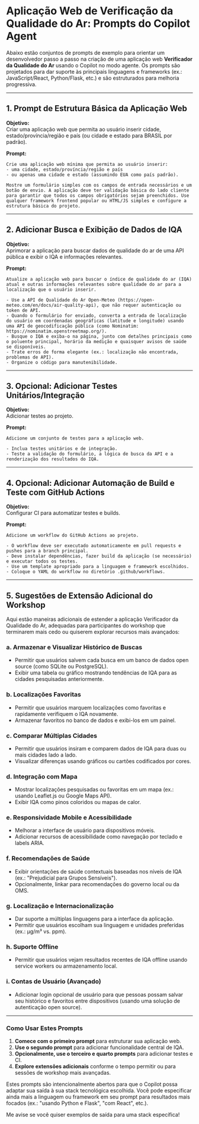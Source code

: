 # Aplicação Web de Verificação da Qualidade do Ar: Prompts do Copilot Agent

Abaixo estão conjuntos de prompts de exemplo para orientar um desenvolvedor passo a passo na criação de uma aplicação web **Verificador da Qualidade do Ar** usando o Copilot no modo agente. Os prompts são projetados para dar suporte às principais linguagens e frameworks (ex.: JavaScript/React, Python/Flask, etc.) e são estruturados para melhoria progressiva.

---

## 1. Prompt de Estrutura Básica da Aplicação Web

**Objetivo:**  
Criar uma aplicação web que permita ao usuário inserir cidade, estado/província/região e país (ou cidade e estado para BRASIL por padrão).  

**Prompt:**
```
Crie uma aplicação web mínima que permita ao usuário inserir:
- uma cidade, estado/província/região e país
- ou apenas uma cidade e estado (assumindo EUA como país padrão).

Mostre um formulário simples com os campos de entrada necessários e um botão de envio. A aplicação deve ter validação básica do lado cliente para garantir que todos os campos obrigatórios sejam preenchidos. Use qualquer framework frontend popular ou HTML/JS simples e configure a estrutura básica do projeto.
```

---

## 2. Adicionar Busca e Exibição de Dados de IQA

**Objetivo:**  
Aprimorar a aplicação para buscar dados de qualidade do ar de uma API pública e exibir o IQA e informações relevantes.

**Prompt:**
```
Atualize a aplicação web para buscar o índice de qualidade do ar (IQA) atual e outras informações relevantes sobre qualidade do ar para a localização que o usuário inserir.

- Use a API de Qualidade do Ar Open-Meteo (https://open-meteo.com/en/docs/air-quality-api), que não requer autenticação ou token de API.
- Quando o formulário for enviado, converta a entrada de localização do usuário em coordenadas geográficas (latitude e longitude) usando uma API de geocodificação pública (como Nominatim: https://nominatim.openstreetmap.org/).
- Busque o IQA e exiba-o na página, junto com detalhes principais como o poluente principal, horário da medição e quaisquer avisos de saúde se disponíveis.
- Trate erros de forma elegante (ex.: localização não encontrada, problemas de API).
- Organize o código para manutenibilidade.
```

---

## 3. Opcional: Adicionar Testes Unitários/Integração

**Objetivo:**  
Adicionar testes ao projeto.

**Prompt:**
```
Adicione um conjunto de testes para a aplicação web.

- Inclua testes unitários e de integração.
- Teste a validação do formulário, a lógica de busca da API e a renderização dos resultados do IQA.
```
---


## 4. Opcional: Adicionar Automação de Build e Teste com GitHub Actions

**Objetivo:**  
Configurar CI para automatizar testes e builds.

**Prompt:**
```
Adicione um workflow do GitHub Actions ao projeto.

- O workflow deve ser executado automaticamente em pull requests e pushes para a branch principal.
- Deve instalar dependências, fazer build da aplicação (se necessário) e executar todos os testes.
- Use um template apropriado para a linguagem e framework escolhidos.
- Coloque o YAML do workflow no diretório .github/workflows.
```

---

## 5. Sugestões de Extensão Adicional do Workshop

Aqui estão maneiras adicionais de estender a aplicação Verificador da Qualidade do Ar, adequadas para participantes do workshop que terminarem mais cedo ou quiserem explorar recursos mais avançados:

### a. **Armazenar e Visualizar Histórico de Buscas**
- Permitir que usuários salvem cada busca em um banco de dados open source (como SQLite ou PostgreSQL).
- Exibir uma tabela ou gráfico mostrando tendências de IQA para as cidades pesquisadas anteriormente.

### b. **Localizações Favoritas**
- Permitir que usuários marquem localizações como favoritas e rapidamente verifiquem o IQA novamente.
- Armazenar favoritos no banco de dados e exibi-los em um painel.

### c. **Comparar Múltiplas Cidades**
- Permitir que usuários insiram e comparem dados de IQA para duas ou mais cidades lado a lado.
- Visualizar diferenças usando gráficos ou cartões codificados por cores.

### d. **Integração com Mapa**
- Mostrar localizações pesquisadas ou favoritas em um mapa (ex.: usando Leaflet.js ou Google Maps API).
- Exibir IQA como pinos coloridos ou mapas de calor.

### e. **Responsividade Mobile e Acessibilidade**
- Melhorar a interface de usuário para dispositivos móveis.
- Adicionar recursos de acessibilidade como navegação por teclado e labels ARIA.

### f. **Recomendações de Saúde**
- Exibir orientações de saúde contextuais baseadas nos níveis de IQA (ex.: "Prejudicial para Grupos Sensíveis").
- Opcionalmente, linkar para recomendações do governo local ou da OMS.

### g. **Localização e Internacionalização**
- Dar suporte a múltiplas linguagens para a interface da aplicação.
- Permitir que usuários escolham sua linguagem e unidades preferidas (ex.: µg/m³ vs. ppm).

### h. **Suporte Offline**
- Permitir que usuários vejam resultados recentes de IQA offline usando service workers ou armazenamento local.

### i. **Contas de Usuário (Avançado)**
- Adicionar login opcional de usuário para que pessoas possam salvar seu histórico e favoritos entre dispositivos (usando uma solução de autenticação open source).

---

### Como Usar Estes Prompts

1. **Comece com o primeiro prompt** para estruturar sua aplicação web.
2. **Use o segundo prompt** para adicionar funcionalidade central de IQA.
3. **Opcionalmente, use o terceiro e quarto prompts** para adicionar testes e CI.
4. **Explore extensões adicionais** conforme o tempo permitir ou para sessões de workshop mais avançadas.

Estes prompts são intencionalmente abertos para que o Copilot possa adaptar sua saída à sua stack tecnológica escolhida. Você pode especificar ainda mais a linguagem ou framework em seu prompt para resultados mais focados (ex.: "usando Python e Flask", "com React", etc.).

Me avise se você quiser exemplos de saída para uma stack específica!
